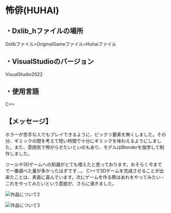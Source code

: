 # 怖俳(HUHAI)
## ・Dxlib_hファイルの場所  
Dxlibファイル>OriginalGameファイル>Huhaiファイル

## ・VisualStudioのバージョン  
VisualStudio2022

## ・使用言語  
C++  

## 【メッセージ】  
ホラーが苦手な人でもプレイできるように、ビックリ要素を無くしました。その分、ギミックの間を考えて短い時間で十分にギミックを味わえるようにしました。また、雰囲気で怖がらせたいといのもあり、モデルはBlenderを独学して制作しました。

ツールや3Dゲームへの知識がとても増えたと思っております。おそらく今までで一番調べた量が多かったはずです...。
C++で3Dゲームを完成させることが出来たことは、素直に喜んでいます。次にゲームを作る際はあれをやってみたい・これをやってみたいという意欲が、さらに湧きました。


![作品について2](https://github.com/SyuLin1167/Huhai/assets/109124188/f5b09457-6be2-4c64-b4c5-57339bed5940)

![作品について3](https://github.com/SyuLin1167/Huhai/assets/109124188/f290bd97-2d15-4f4b-87b3-96632e8a9e3b)



